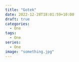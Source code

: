```yaml
---
title: "Gotek"
date: 2022-12-28T18:01:59+10:00
draft: true
categories:
  - One
tags:
  - One
series:
  - One
image: "something.jpg"
---
```


<!--more-->